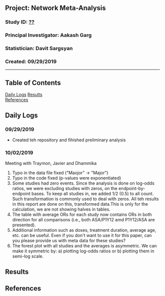 ##  Project: Network Meta-Analysis
### Study ID: [??](??)
### Principal Investigator: Aakash Garg
### Statistician: Davit Sargsyan 
### Created: 09/29/2019 

---    

## Table of Contents
[Daily Logs](#log) 
[Results](#results)   
[References](#ref)  

## Daily Logs<a name="log"></a>
### 09/29/2019
* Created teh repository and fihished preliminary analysis

### 10/02/2019
Meeting with Traymon, Javier and Dhammika 
  
1. Typo in the data file fixed ("Maojor" -> "Major")  
2. Typo in the code fixed (p-values were exponentiated)  
3. Some studies had zero events. Since the analysis is done on log-odds ratios, we were excluding studies with zeros, on the endpoint-by-endpoint bases. To keep all studies in, we added 1/2 (0.5) to all count. Such transformation is commonly used to deal with zeros. All teh results in this report are done on this, transformed data.This is only for the calculation, we are not showing halves in tables.  
4. The table with average ORs for each study now contains ORs in both direction for all comparisons (i.e., both ASA/P1Y12 amd P1Y12/ASA are presented).   
5. Additional information such as doses, treatment duration, average age, etc. can be useful. Even if you don't want to use it for this paper, can you please provide us with meta data for these studies?
6. The forest plot with all studies and the averages is asymmetric. We can make it symmetric by: a) plotting log-odds ratios or b) plotting them in semi-log scale.  
  
## Results<a name="res"></a>

## References<a name="ref"></a>
